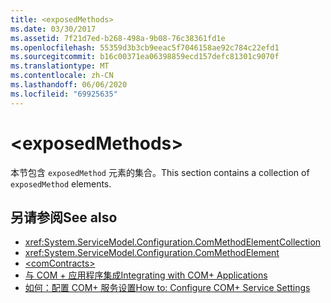 ```yaml
---
title: <exposedMethods>
ms.date: 03/30/2017
ms.assetid: 7f21d7ed-b268-498a-9b08-76c38361fd1e
ms.openlocfilehash: 55359d3b3cb9eeac5f7046158ae92c784c22efd1
ms.sourcegitcommit: b16c00371ea06398859ecd157defc81301c9070f
ms.translationtype: MT
ms.contentlocale: zh-CN
ms.lasthandoff: 06/06/2020
ms.locfileid: "69925635"
---
```

# \<exposedMethods>
<span data-ttu-id="f89dc-101">本节包含 `exposedMethod` 元素的集合。</span><span class="sxs-lookup"><span data-stu-id="f89dc-101">This section contains a collection of `exposedMethod` elements.</span></span>  
  
## <a name="see-also"></a><span data-ttu-id="f89dc-102">另请参阅</span><span class="sxs-lookup"><span data-stu-id="f89dc-102">See also</span></span>

- <xref:System.ServiceModel.Configuration.ComMethodElementCollection>
- <xref:System.ServiceModel.Configuration.ComMethodElement>
- [\<comContracts>](comcontracts.md)
- [<span data-ttu-id="f89dc-103">与 COM + 应用程序集成</span><span class="sxs-lookup"><span data-stu-id="f89dc-103">Integrating with COM+ Applications</span></span>](../../../wcf/feature-details/integrating-with-com-plus-applications.md)
- [<span data-ttu-id="f89dc-104">如何：配置 COM+ 服务设置</span><span class="sxs-lookup"><span data-stu-id="f89dc-104">How to: Configure COM+ Service Settings</span></span>](../../../wcf/feature-details/how-to-configure-com-service-settings.md)
